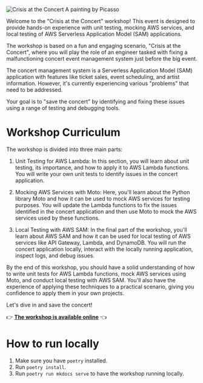 ![Crisis at the Concert A painting by Picasso](./images/logo-crisis-at-the-opera.png)

Welcome to the "Crisis at the Concert" workshop! This event is designed to provide hands-on experience with unit testing, mocking AWS services, and local testing of AWS Serverless Application Model (SAM) applications.

The workshop is based on a fun and engaging scenario, "Crisis at the Concert", where you will play the role of an engineer tasked with fixing a malfunctioning concert event management system just before the big event.

The concert management system is a Serverless Application Model (SAM) application with features like ticket sales, event scheduling, and artist information. However, it's currently experiencing various "problems" that need to be addressed.

Your goal is to "save the concert" by identifying and fixing these issues using a range of testing and debugging tools.

# Workshop Curriculum
The workshop is divided into three main parts:

1. Unit Testing for AWS Lambda:
In this section, you will learn about unit testing, its importance, and how to apply it to AWS Lambda functions. You will write your own unit tests to identify issues in the concert application.

2. Mocking AWS Services with Moto:
Here, you'll learn about the Python library Moto and how it can be used to mock AWS services for testing purposes. You will update the Lambda functions to fix the issues identified in the concert application and then use Moto to mock the AWS services used by these functions.

3. Local Testing with AWS SAM:
In the final part of the workshop, you'll learn about AWS SAM and how it can be used for local testing of AWS services like API Gateway, Lambda, and DynamoDB. You will run the concert application locally, interact with the locally running application, inspect logs, and debug issues.

By the end of this workshop, you should have a solid understanding of how to write unit tests for AWS Lambda functions, mock AWS services using Moto, and conduct local testing with AWS SAM. You'll also have the experience of applying these techniques to a practical scenario, giving you confidence to apply them in your own projects.

Let's dive in and save the concert!

👉 **[The workshop is available online](http://pytest-lambda-workshop.s3-website-us-west-2.amazonaws.com/)** 👈

# How to run locally
1. Make sure you have `poetry` installed.
2. Run `poetry install`.
3. Run `poetry run mkdocs serve` to have the workshop running locally.

